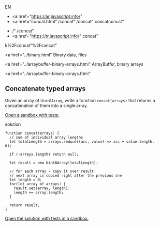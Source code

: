 EN

- <a href="https://ar.javascript.info/"
- <a href="concat.html"
  /concat"
  /concat"
  concatconcat"

<!-- -->

- /"
  /concat"
- <a href="https://tr.javascript.info/"
  concat"

k%2Fconcat"%2Fconcat" </a>

<a href="../binary.html" Binary data, files</span></a>

<a href="../arraybuffer-binary-arrays.html" ArrayBuffer, binary arrays</span></a>

<a href="../arraybuffer-binary-arrays.html"

## Concatenate typed arrays

Given an array of `Uint8Array`, write a function `concat(arrays)` that returns a concatenation of them into a single array.

[Open a sandbox with tests.](https://plnkr.co/edit/iyG5tfOchHTHKIrt?p=preview)

solution

    function concat(arrays) {
      // sum of individual array lengths
      let totalLength = arrays.reduce((acc, value) => acc + value.length, 0);

      if (!arrays.length) return null;

      let result = new Uint8Array(totalLength);

      // for each array - copy it over result
      // next array is copied right after the previous one
      let length = 0;
      for(let array of arrays) {
        result.set(array, length);
        length += array.length;
      }

      return result;
    }

[Open the solution with tests in a sandbox.](https://plnkr.co/edit/sazJ16sytvM74sAH?p=preview)
